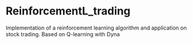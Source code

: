 # ReinforcementL_trading
Implementation of a reinforcement learning algorithm and application on stock trading. Based on Q-learning with Dyna
